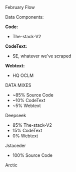 February Flow

Data Components:

**Code:**
- The-stack-V2

**CodeText:**
- SE, whatever we've scraped

**Webtext:**
- HQ OCLM

DATA MIXES

- ~85% Source Code
- ~10% CodeText
- ~5% Webtext

Deepseek

- 85% The-stack-V2
- 15% CodeText
- 0% Webtext

Jstaceder

- 100% Source Code

Arctic